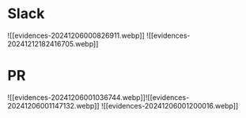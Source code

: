 # Slack
![[evidences-20241206000826911.webp]]
![[evidences-20241212182416705.webp]]

# PR
![[evidences-20241206001036744.webp]]![[evidences-20241206001147132.webp]]
![[evidences-20241206001200016.webp]]